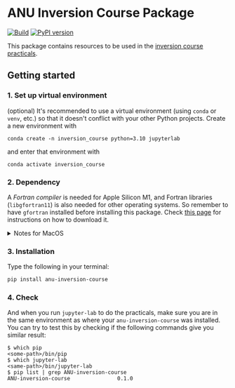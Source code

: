 # ANU Inversion Course Package

[![Build](https://github.com/anu-ilab/ANUInversionCourse/actions/workflows/build_wheels.yml/badge.svg?branch=main)](https://github.com/anu-ilab/ANUInversionCourse/actions/workflows/build_wheels.yml)
[![PyPI version](https://badge.fury.io/py/ANU-inversion-course.svg)](https://badge.fury.io/py/ANU-inversion-course)

This package contains resources to be used in the [inversion course practicals](https://github.com/anu-ilab/JupyterPracticals).

## Getting started

### 1. Set up virtual environment
(optional) It's recommended to use a virtual environment (using `conda` or `venv`, etc.) so that it doesn't conflict with your other Python projects. Create a new environment with 
```console
conda create -n inversion_course python=3.10 jupyterlab
``` 
and enter that environment with 
```console
conda activate inversion_course
```

### 2. Dependency
A *Fortran compiler* is needed for Apple Silicon M1, and Fortran libraries (`libgfortran11`) is also needed for other operating systems. So remember to have `gfortran` installed before installing this package. Check [this page](https://fortran-lang.org/learn/os_setup/install_gfortran) for instructions on how to download it.

<details>
  <summary>Notes for MacOS</summary>

  Make sure you have `xcode` installed (from App Store), and then the command line tools installed by opening terminal and typing in:
  ```console
  xcode-select --install
  ```

  For M1 chip: if you've set up a conda environment, then another option is to install `gfortran` using `conda`:
  ```console
  conda install -c conda-forge gfortran
  ```
  The `gfortran` version is updated (`gfortran-11`) for M1 chip but not for the Intel one (as per [this](https://anaconda.org/conda-forge/gfortran))

</details>


### 3. Installation
Type the following in your terminal:

```bash
pip install anu-inversion-course
```
### 4. Check
And when you run `jupyter-lab` to do the practicals, make sure you are in the same environment as where your `anu-inversion-course` was installed. You can try to test this by checking if the following commands give you similar result:

```console
$ which pip
<some-path>/bin/pip
$ which jupyter-lab
<same-path>/bin/jupyter-lab
$ pip list | grep ANU-inversion-course
ANU-inversion-course               0.1.0
```




